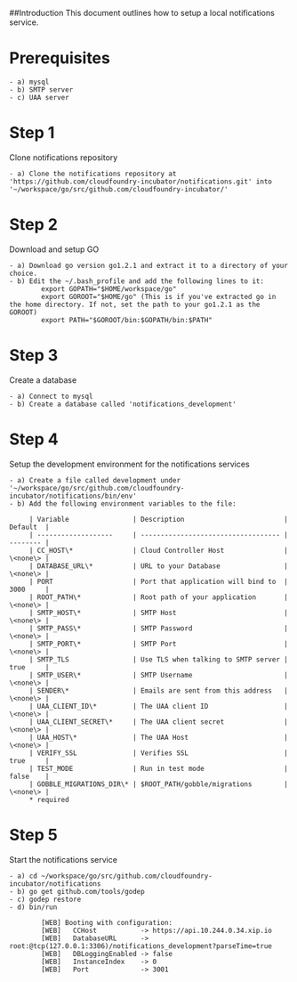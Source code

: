 ##Introduction
This document outlines how to setup a local notifications service.

# Prerequisites

    - a) mysql
    - b) SMTP server
    - c) UAA server

# Step 1

Clone notifications repository

    - a) Clone the notifications repository at 'https://github.com/cloudfoundry-incubator/notifications.git' into '~/workspace/go/src/github.com/cloudfoundry-incubator/'

# Step 2

Download and setup GO

    - a) Download go version go1.2.1 and extract it to a directory of your choice.
    - b) Edit the ~/.bash_profile and add the following lines to it:
            export GOPATH="$HOME/workspace/go"
            export GOROOT="$HOME/go" (This is if you've extracted go in the home directory. If not, set the path to your go1.2.1 as the GOROOT)
            export PATH="$GOROOT/bin:$GOPATH/bin:$PATH"
# Step 3

Create a database

    - a) Connect to mysql
    - b) Create a database called 'notifications_development'

# Step 4

Setup the development environment for the notifications services

    - a) Create a file called development under '~/workspace/go/src/github.com/cloudfoundry-incubator/notifications/bin/env'
    - b) Add the following environment variables to the file:

         | Variable                | Description                         | Default  |
         | -------------------     | ----------------------------------- | -------- |
         | CC_HOST\*               | Cloud Controller Host               | \<none\> |
         | DATABASE_URL\*          | URL to your Database                | \<none\> |
         | PORT                    | Port that application will bind to  | 3000     |
         | ROOT_PATH\*             | Root path of your application       | \<none\> |
         | SMTP_HOST\*             | SMTP Host                           | \<none\> |
         | SMTP_PASS\*             | SMTP Password                       | \<none\> |
         | SMTP_PORT\*             | SMTP Port                           | \<none\> |
         | SMTP_TLS                | Use TLS when talking to SMTP server | true     |
         | SMTP_USER\*             | SMTP Username                       | \<none\> |
         | SENDER\*                | Emails are sent from this address   | \<none\> |
         | UAA_CLIENT_ID\*         | The UAA client ID                   | \<none\> |
         | UAA_CLIENT_SECRET\*     | The UAA client secret               | \<none\> |
         | UAA_HOST\*              | The UAA Host                        | \<none\> |
         | VERIFY_SSL              | Verifies SSL                        | true     |
         | TEST_MODE               | Run in test mode                    | false    |
         | GOBBLE_MIGRATIONS_DIR\* | $ROOT_PATH/gobble/migrations        | \<none\> |
         * required

# Step 5

Start the notifications service

    - a) cd ~/workspace/go/src/github.com/cloudfoundry-incubator/notifications
    - b) go get github.com/tools/godep
    - c) godep restore
    - d) bin/run

            [WEB] Booting with configuration:
            [WEB]   CCHost           -> https://api.10.244.0.34.xip.io
            [WEB]   DatabaseURL      -> root:@tcp(127.0.0.1:3306)/notifications_development?parseTime=true
            [WEB]   DBLoggingEnabled -> false
            [WEB]   InstanceIndex    -> 0
            [WEB]   Port             -> 3001




